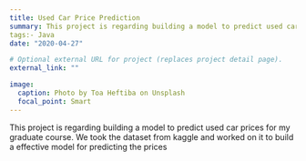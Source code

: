 ```yaml
---
title: Used Car Price Prediction
summary: This project is regarding building a model to predict used car prices for my graduate course. We took the dataset from kaggle and worked on it to build a effective model for predicting the prices.
tags:- Java
date: "2020-04-27"

# Optional external URL for project (replaces project detail page).
external_link: ""

image:
  caption: Photo by Toa Heftiba on Unsplash
  focal_point: Smart
---
```


This project is regarding building a model to predict used car prices for my graduate course. We took the dataset from kaggle and worked on it to build a effective model for predicting the prices
